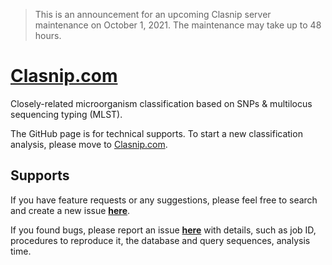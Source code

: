 > This is an announcement for an upcoming Clasnip server maintenance on October 1, 2021. The maintenance may take up to 48 hours.

# [Clasnip.com](http://www.clasnip.com)
Closely-related microorganism classification based on SNPs &amp; multilocus sequencing typing (MLST).

The GitHub page is for technical supports. To start a new classification analysis, please move to [Clasnip.com](http://www.clasnip.com).

## Supports
If you have feature requests or any suggestions, please feel free to search and create a new issue **[here](https://github.com/cihga39871/Clasnip.com/issues)**.

If you found bugs, please report an issue **[here](https://github.com/cihga39871/Clasnip.com/issues)** with details, such as job ID, procedures to reproduce it, the database and query sequences, analysis time.
